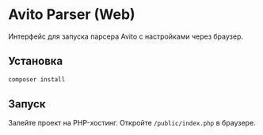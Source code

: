 # Avito Parser (Web)

Интерфейс для запуска парсера Avito с настройками через браузер.

## Установка

```bash
composer install
```

## Запуск
Залейте проект на PHP-хостинг. Откройте `/public/index.php` в браузере.
